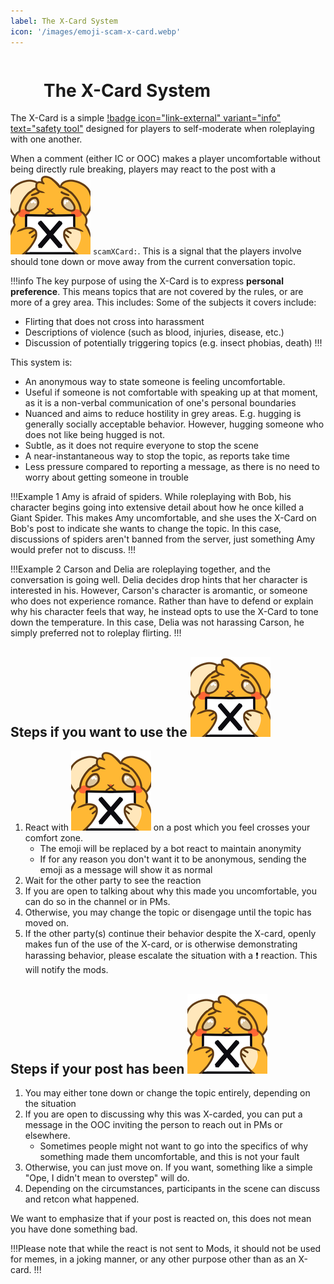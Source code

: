 ```yaml
---
label: The X-Card System
icon: '/images/emoji-scam-x-card.webp'
---
```


<style>
h1:before { 
  background: url('/images/emoji-scam-x-card.webp') no-repeat 0 0;
  display: inline-block;
  content: "";
  width: 48px;
  height: 48px;
  margin-bottom: -8px;
  margin-right: 5px;
  background-size: 100%;
}
</style>

# The X-Card System

The X-Card is a simple [!badge icon="link-external" variant="info" text="safety tool"](https://en.wikipedia.org/wiki/X-Card) designed for players to self-moderate when roleplaying with one another.

When a comment (either IC or OOC) makes a player uncomfortable without being directly rule breaking, players may react to the post with a <img src="/images/emoji-scam-x-card.webp" class="emoji">  `scamXCard:`. This is a signal that the players involve should tone down or move away from the current conversation topic.

!!!info
The key purpose of using the X-Card is to express **personal preference**. This means topics that are not covered by the rules, or are more of a grey area. This includes:
Some of the subjects it covers include:
- Flirting that does not cross into harassment
- Descriptions of violence (such as blood, injuries, disease, etc.)
- Discussion of potentially triggering topics (e.g. insect phobias, death)
!!!

This system is:
- An anonymous way to state someone is feeling uncomfortable.
- Useful if someone is not comfortable with speaking up at that moment, as it is a non-verbal communication of one's personal boundaries
- Nuanced and aims to reduce hostility in grey areas. E.g. hugging is generally socially acceptable behavior. However, hugging someone who does not like being hugged is not.
- Subtle, as it does not require everyone to stop the scene
- A near-instantaneous way to stop the topic, as reports take time
- Less pressure compared to reporting a message, as there is no need to worry about getting someone in trouble

!!!Example 1
Amy is afraid of spiders. While roleplaying with Bob, his character begins going into extensive detail about how he once killed a Giant Spider. This makes Amy uncomfortable, and she uses the X-Card on Bob's post to indicate she wants to change the topic. In this case, discussions of spiders aren't banned from the server, just something Amy would prefer not to discuss.
!!!

!!!Example 2
Carson and Delia are roleplaying together, and the conversation is going well. Delia decides drop hints that her character is interested in his. However, Carson's character is aromantic, or someone who does not experience romance. Rather than have to defend or explain why his character feels that way, he instead opts to use the X-Card to tone down the temperature. In this case, Delia was not harassing Carson, he simply preferred not to roleplay flirting.
!!!

## Steps if you want to use the <img src="/images/emoji-scam-x-card.webp" class="emoji">  
1. React with <img src="/images/emoji-scam-x-card.webp" class="emoji">  on a post which you feel crosses your comfort zone. 
    - The emoji will be replaced by a bot react to maintain anonymity
    - If for any reason you don't want it to be anonymous, sending the emoji as a message will show it as normal
2. Wait for the other party to see the reaction
3. If you are open to talking about why this made you uncomfortable, you can do so in the channel or in PMs. 
4. Otherwise, you may change the topic or disengage until the topic has moved on.
5. If the other party(s) continue their behavior despite the X-card, openly makes fun of the use of the X-card, or is otherwise demonstrating harassing behavior, please escalate the situation with a ❗ reaction. This will notify the mods.

## Steps if your post has been <img src="/images/emoji-scam-x-card.webp" class="emoji">  
1. You may either tone down or change the topic entirely, depending on the situation
2. If you are open to discussing why this was X-carded, you can put a message in the OOC inviting the person to reach out in PMs or elsewhere.
    - Sometimes people might not want to go into the specifics of why something made them uncomfortable, and this is not your fault
3. Otherwise, you can just move on. If you want, something like a simple "Ope, I didn't mean to overstep" will do.
4. Depending on the circumstances, participants in the scene can discuss and retcon what happened.

We want to emphasize that if your post is reacted on, this does not mean you have done something bad. 

!!!Please note that while the react is not sent to Mods, it should not be used for memes, in a joking manner, or any other purpose other than as an X-card.
!!!